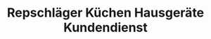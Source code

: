 ---
title: "Repschläger Küchen Hausgeräte Kundendienst"
url: /berlin/repschlaeger-kuechen-hausgeraete-kundendienst/
shop: Küchen
---